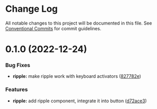 # Change Log

All notable changes to this project will be documented in this file.
See [Conventional Commits](https://conventionalcommits.org) for commit guidelines.

# 0.1.0 (2022-12-24)

### Bug Fixes

-   **ripple:** make ripple work with keyboard activators ([827782e](https://personal/PavelPleshko/yeti-design/commits/827782e78343437f36873813316b7103e956a8f4))

### Features

-   **ripple:** add ripple component, integrate it into button ([d72ace3](https://personal/PavelPleshko/yeti-design/commits/d72ace39ba88c95c3fafd1291853d74dcd279c86))
